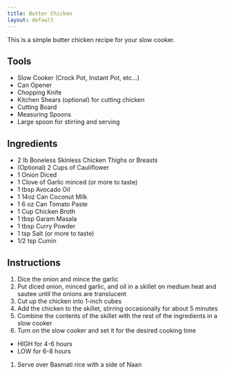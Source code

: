 ```yaml
---
title: Butter Chicken
layout: default
---
```


This is a simple butter chicken recipe for your slow cooker.

## Tools

- Slow Cooker (Crock Pot, Instant Pot, etc...)
- Can Opener
- Chopping Knife
- Kitchen Shears (optional) for cutting chicken
- Cutting Board
- Measuring Spoons
- Large spoon for stirring and serving

## Ingredients

- 2 lb Boneless Skinless Chicken Thighs or Breasts
- (Optional) 2 Cups of Cauliflower
- 1 Onion Diced
- 1 Clove of Garlic minced (or more to taste)
- 1 tbsp Avocado Oil
- 1 14oz Can Coconut Milk
- 1 6 oz Can Tomato Paste
- 1 Cup Chicken Broth
- 1 tbsp Garam Masala
- 1 tbsp Curry Powder
- 1 tsp Salt (or more to taste)
- 1/2 tsp Cumin

## Instructions

1. Dice the onion and mince the garlic
1. Put diced onion, minced garlic, and oil in a skillet on medium heat and sautee until
the onions are translucent
1. Cut up the chicken into 1-inch cubes
1. Add the chicken to the skillet, stirring occasionally for about 5 minutes
1. Combine the contents of the skillet with the rest of the ingredients in
a slow cooker
1. Turn on the slow cooker and set it for the desired cooking time
  - HIGH for 4-6 hours
  - LOW for 6-8 hours
1. Serve over Basmati rice with a side of Naan

